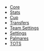 <!-- docs/_sidebar.md -->

* [Core](/)
* [Stats](stats.md)
* [Cup](cupstats.md)
* [Transfers](transfers.md)
* [Team Settings](teamset.md)
* [Settings](simset.md)
* [Palmares](palmares.md)
* [TOTS](tots.md)
<!-- * [Themeing](simtheme.md) -->